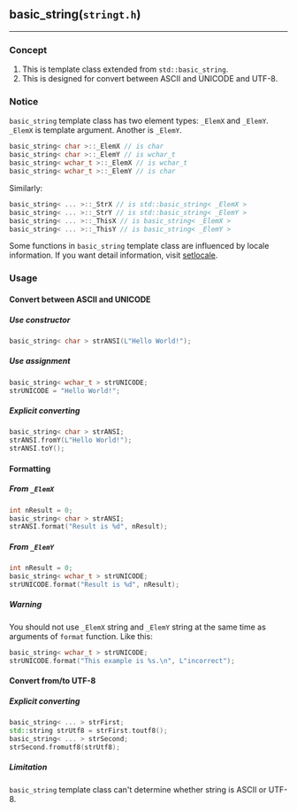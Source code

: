 
## basic_string(`stringt.h`)

---

### Concept

1. This is template class extended from `std::basic_string`.
2. This is designed for convert between ASCII and UNICODE and UTF-8.

### Notice

`basic_string` template class has two element types: `_ElemX` and `_ElemY`. `_ElemX` is template argument. Another is `_ElemY`.

```cpp
basic_string< char >::_ElemX // is char
basic_string< char >::_ElemY // is wchar_t
basic_string< wchar_t >::_ElemX // is wchar_t
basic_string< wchar_t >::_ElemY // is char
```

Similarly:

```cpp
basic_string< ... >::_StrX // is std::basic_string< _ElemX >
basic_string< ... >::_StrY // is std::basic_string< _ElemY >
basic_string< ... >::_ThisX // is basic_string< _ElemX >
basic_string< ... >::_ThisY // is basic_string< _ElemY >
```

Some functions in `basic_string` template class are influenced by locale information. If you want detail information, visit [setlocale](http://www.cplusplus.com/reference/clocale/setlocale/).

### Usage

#### Convert between ASCII and UNICODE

##### Use constructor
```cpp
basic_string< char > strANSI(L"Hello World!");
```

##### Use assignment
```cpp
basic_string< wchar_t > strUNICODE;
strUNICODE = "Hello World!";
```

##### Explicit converting
```cpp
basic_string< char > strANSI;
strANSI.fromY(L"Hello World!");
strANSI.toY();
```

#### Formatting

##### From `_ElemX`

```cpp
int nResult = 0;
basic_string< char > strANSI;
strANSI.format("Result is %d", nResult);
```

##### From `_ElemY`

```cpp
int nResult = 0;
basic_string< wchar_t > strUNICODE;
strUNICODE.format("Result is %d", nResult);
```

##### Warning

You should not use `_ElemX` string and `_ElemY` string at the same time as arguments of `format` function. Like this:

```cpp
basic_string< wchar_t > strUNICODE;
strUNICODE.format("This example is %s.\n", L"incorrect");
```

#### Convert from/to UTF-8

##### Explicit converting

```cpp
basic_string< ... > strFirst;
std::string strUtf8 = strFirst.toutf8();
basic_string< ... > strSecond;
strSecond.fromutf8(strUtf8);
```

##### Limitation

`basic_string` template class can't determine whether string is ASCII or UTF-8.
